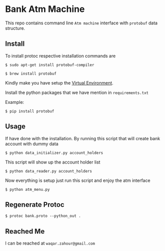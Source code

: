 # Bank Atm Machine
This repo contains command line `Atm machine` interface with `protobuf` data structure.


## Install

To install protoc respective installation commands are

	$ sudo apt-get install protobuf-compiler
	
	$ brew install protobuf

Kindly make you have setup the [Virtual Environment](http://docs.python-guide.org/en/latest/dev/virtualenvs/).

Install the python packages that we have mention in `requirements.txt`

Example:

	$ pip install protobuf

## Usage

If have done with the installation. By running this script that will create bank account with dummy data

	$ python data_initializer.py account_holders
	
This script will show up the account holder list

	$ python data_reader.py account_holders
	
Now everything is setup just run this script and enjoy the atm interface

	$ python atm_menu.py
	
## Regenerate Protoc

	$ protoc bank.proto --python_out .
	
## Reached Me	

I can be reached at `waqar.zahour@gmail.com`